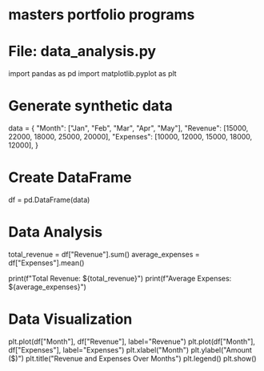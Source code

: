 # masters portfolio programs
# File: data_analysis.py
import pandas as pd
import matplotlib.pyplot as plt

# Generate synthetic data
data = {
    "Month": ["Jan", "Feb", "Mar", "Apr", "May"],
    "Revenue": [15000, 22000, 18000, 25000, 20000],
    "Expenses": [10000, 12000, 15000, 18000, 12000],
}

# Create DataFrame
df = pd.DataFrame(data)

# Data Analysis
total_revenue = df["Revenue"].sum()
average_expenses = df["Expenses"].mean()

print(f"Total Revenue: ${total_revenue}")
print(f"Average Expenses: ${average_expenses}")

# Data Visualization
plt.plot(df["Month"], df["Revenue"], label="Revenue")
plt.plot(df["Month"], df["Expenses"], label="Expenses")
plt.xlabel("Month")
plt.ylabel("Amount ($)")
plt.title("Revenue and Expenses Over Months")
plt.legend()
plt.show()
